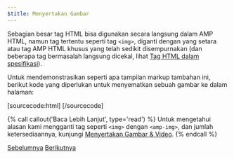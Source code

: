 ```yaml
---
$title: Menyertakan Gambar
---
```


Sebagian besar tag HTML bisa digunakan secara langsung dalam AMP HTML, namun tag tertentu seperti tag `<img>`, diganti dengan yang setara atau tag AMP HTML khusus yang telah sedikit disempurnakan (dan beberapa tag bermasalah langsung dicekal, lihat [Tag HTML dalam spesifikasi](/id/docs/reference/spec.html)).

Untuk mendemonstrasikan seperti apa tampilan markup tambahan ini, berikut kode yang diperlukan untuk menyematkan sebuah gambar ke dalam halaman:

[sourcecode:html]
<amp-img src="welcome.jpg" alt="Welcome" height="400" width="800"></amp-img>
[/sourcecode]

{% call callout('Baca Lebih Lanjut', type='read') %}
Untuk mengetahui alasan kami mengganti tag seperti `<img>` dengan `<amp-img>`, dan jumlah ketersediaannya, kunjungi [Menyertakan Gambar & Video](/id/docs/guides/amp_replacements.html).
{% endcall %}

<div class="prev-next-buttons">
  <a class="button prev-button" href="/id/docs/tutorials/create/basic_markup.html"><span class="arrow-prev">Sebelumnya</span></a>
  <a class="button next-button" href="/id/docs/tutorials/create/presentation_layout.html"><span class="arrow-next">Berikutnya</span></a>
</div>

